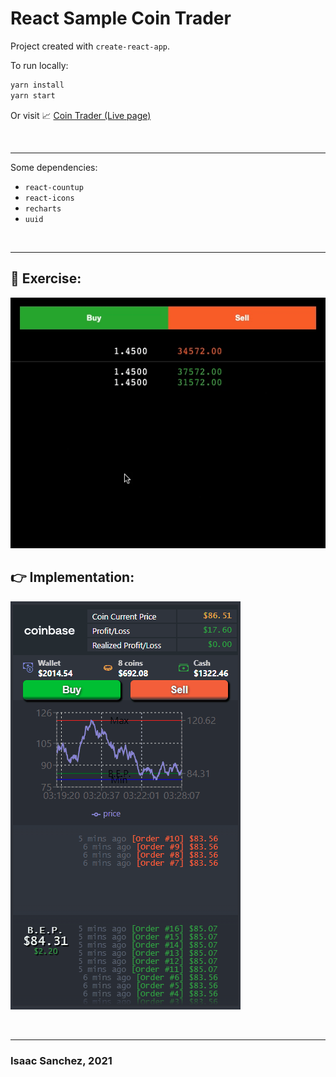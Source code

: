 # React Sample Coin Trader

Project created with `create-react-app`.

To run locally:

```sh
yarn install
yarn start
```

Or visit 📈 [Coin Trader (Live page)](http://jelitter.github.io/coin-trader)

<br>

---

Some dependencies:

-   `react-countup`
-   `react-icons`
-   `recharts`
-   `uuid`

<br>

---

## 📝 Exercise:

[![Example Order Book](example.gif)](example.gif)

## 👉 Implementation:

[![Implementation Coin Trader](coin-trader.gif)](coin-trader.gif)

<br>

---

### Isaac Sanchez, 2021
